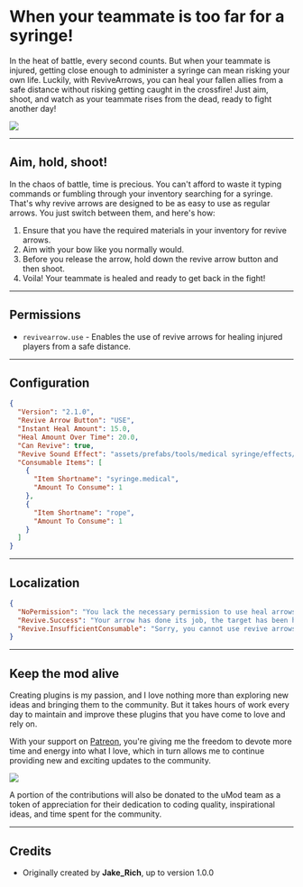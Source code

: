 # When your teammate is too far for a syringe!
In the heat of battle, every second counts. But when your teammate is injured, getting close enough to administer a syringe can mean risking your own life. Luckily, with ReviveArrows, you can heal your fallen allies from a safe distance without risking getting caught in the crossfire! Just aim, shoot, and watch as your teammate rises from the dead, ready to fight another day!

![](https://i.imgur.com/DbfZmgl.png)

---------

## Aim, hold, shoot!
In the chaos of battle, time is precious. You can't afford to waste it typing commands or fumbling through your inventory searching for a syringe. That's why revive arrows are designed to be as easy to use as regular arrows. You just switch between them, and here's how:

1. Ensure that you have the required materials in your inventory for revive arrows.
2. Aim with your bow like you normally would.
3. Before you release the arrow, hold down the revive arrow button and then shoot.
4. Voila! Your teammate is healed and ready to get back in the fight!

------

## Permissions
* `revivearrow.use` - Enables the use of revive arrows for healing injured players from a safe distance.

----------

## Configuration
```json
{
  "Version": "2.1.0",
  "Revive Arrow Button": "USE",
  "Instant Heal Amount": 15.0,
  "Heal Amount Over Time": 20.0,
  "Can Revive": true,
  "Revive Sound Effect": "assets/prefabs/tools/medical syringe/effects/inject_friend.prefab",
  "Consumable Items": [
    {
      "Item Shortname": "syringe.medical",
      "Amount To Consume": 1
    },
    {
      "Item Shortname": "rope",
      "Amount To Consume": 1
    }
  ]
}
```

------------------

## Localization
```json
{
  "NoPermission": "You lack the necessary permission to use heal arrows.",
  "Revive.Success": "Your arrow has done its job, the target has been healed!",
  "Revive.InsufficientConsumable": "Sorry, you cannot use revive arrows without the required materials!"
}
```

-----------

## Keep the mod alive
Creating plugins is my passion, and I love nothing more than exploring new ideas and bringing them to the community. But it takes hours of work every day to maintain and improve these plugins that you have come to love and rely on.

With your support on [Patreon](https://www.patreon.com/VisEntities), you're  giving me the freedom to devote more time and energy into what I love, which in turn allows me to continue providing new and exciting updates to the community.

![](https://i.imgur.com/8uhEWPb.png)

A portion of the contributions will also be donated to the uMod team as a token of appreciation for their dedication to coding quality, inspirational ideas, and time spent for the community.

------

## Credits
* Originally created by **Jake_Rich**, up to version 1.0.0